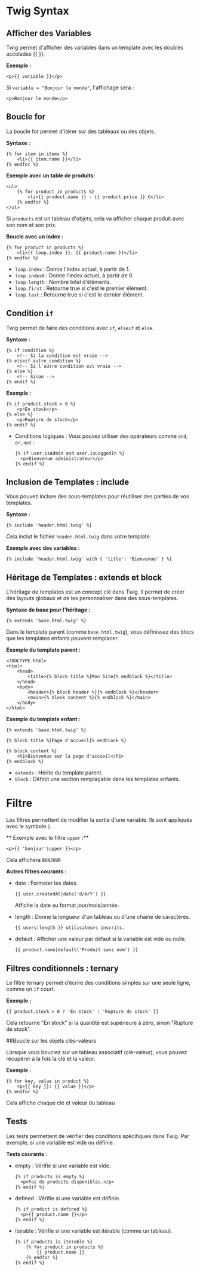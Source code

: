 # Twig Syntax

## Afficher des Variables

Twig permet d'afficher des variables dans un template avec les doubles accolades {{ }}.

**Exemple :**

```
<p>{{ variable }}</p>
```

Si `variable = "Bonjour le monde"`, l'affichage sera :

```
<p>Bonjour le monde</p>
```

## Boucle for

La boucle for permet d'itérer sur des tableaux ou des objets.

**Syntaxe :**

```
{% for item in items %}
    <li>{{ item.name }}</li>
{% endfor %}
```

**Exemple avec un table de produits:**

```
<ul>
    {% for product in products %}
        <li>{{ product.name }} - {{ product.price }} €</li>
    {% endfor %}
</ul>
```

Si `products` est un tableau d'objets, cela va afficher chaque produit avec son nom et son prix.

**Boucle avec un index :**

```
{% for product in products %}
    <li>{{ loop.index }}. {{ product.name }}</li>
{% endfor %}
```

- `loop.index` : Donne l'index actuel, à partir de 1.
- `loop.index0` : Donne l'index actuel, à partir de 0.
- `loop.length` : Nombre total d'éléments.
- `loop.first` : Retourne true si c'est le premier élément.
- `loop.last` : Retourne true si c'est le dernier élément.


## Condition `if`

Twig permet de faire des conditions avec `if`, `elseif` et `else`.

**Syntaxe :**

```
{% if condition %}
    <!-- Si la condition est vraie -->
{% elseif autre_condition %}
    <!-- Si l'autre condition est vraie -->
{% else %}
    <!-- Sinon -->
{% endif %}
```

**Exemple :**

```
{% if product.stock > 0 %}
    <p>En stock</p>
{% else %}
    <p>Rupture de stock</p>
{% endif %}
```

- Conditions logiques : Vous pouvez utiliser des opérateurs comme `and`, `or`, `not` :

  ```
  {% if user.isAdmin and user.isLoggedIn %}
    <p>Bienvenue administrateur</p>
  {% endif %}
  ```

## Inclusion de Templates : include

Vous pouvez inclure des sous-templates pour réutiliser des parties de vos templates.

**Syntaxe :**

```
{% include 'header.html.twig' %}
```

Cela inclut le fichier `header.html.twig` dans votre template.

**Exemple avec des variables :**

```
{% include 'header.html.twig' with { 'title': 'Bienvenue' } %}
```

## Héritage de Templates : extends et block

L'héritage de templates est un concept clé dans Twig. Il permet de créer des layouts globaux et de les personnaliser dans des sous-templates.

**Syntaxe de base pour l'héritage :**

```
{% extends 'base.html.twig' %}
```

Dans le template parent (comme `base.html.twig`), vous définissez des blocs que les templates enfants peuvent remplacer.

**Exemple du template parent :**

```
<!DOCTYPE html>
<html>
    <head>
        <title>{% block title %}Mon Site{% endblock %}</title>
    </head>
    <body>
        <header>{% block header %}{% endblock %}</header>
        <main>{% block content %}{% endblock %}</main>
    </body>
</html>
```

**Exemple du template enfant :**

```
{% extends 'base.html.twig' %}

{% block title %}Page d'accueil{% endblock %}

{% block content %}
    <h1>Bienvenue sur la page d'accueil</h1>
{% endblock %}
```

- `extends` : Hérite du template parent.
- `block` : Définit une section remplaçable dans les templates enfants.

# Filtre

Les filtres permettent de modifier la sortie d'une variable. Ils sont appliqués avec le symbole `|`.

** Exemple avec le filtre `upper` :**

```
<p>{{ 'bonjour'|upper }}</p>
```

Cela affichera `BONJOUR` 

**Autres filtres courants :**

  - date : Formater les dates.

    ```
    {{ user.createdAt|date('d/m/Y') }}
    ```
    Affiche la date au format jour/mois/année.

  - length : Donne la longueur d'un tableau ou d'une chaîne de caractères.
    ```
    {{ users|length }} utilisateurs inscrits.
    ```
    
  - default : Afficher une valeur par défaut si la variable est vide ou nulle.
    ```
    {{ product.name|default('Produit sans nom') }}
    ```

## Filtres conditionnels : ternary

Le filtre ternary permet d’écrire des conditions simples sur une seule ligne, comme un `if` court.

**Exemple :**
```
{{ product.stock > 0 ? 'En stock' : 'Rupture de stock' }}
```

Cela retourne "En stock" si la quantité est supérieure à zéro, sinon "Rupture de stock".

 ##Boucle sur les objets clés-valeurs

Lorsque vous bouclez sur un tableau associatif (clé-valeur), vous pouvez récupérer à la fois la clé et la valeur.

**Exemple :**

```
{% for key, value in product %}
    <p>{{ key }}: {{ value }}</p>
{% endfor %}
```

Cela affiche chaque clé et valeur du tableau

## Tests

Les tests permettent de vérifier des conditions spécifiques dans Twig. Par exemple, si une variable est vide ou définie.

**Tests courants :**

- empty : Vérifie si une variable est vide.
  ```
  {% if products is empty %}
    <p>Pas de produits disponibles.</p>
  {% endif %}
  ```
- defined : Vérifie si une variable est définie.
  ```
  {% if product is defined %}
    <p>{{ product.name }}</p>
  {% endif %}
  ```
- iterable : Vérifie si une variable est itérable (comme un tableau).
  ```
  {% if products is iterable %}
      {% for product in products %}
          {{ product.name }}
      {% endfor %}
  {% endif %}
  ```


